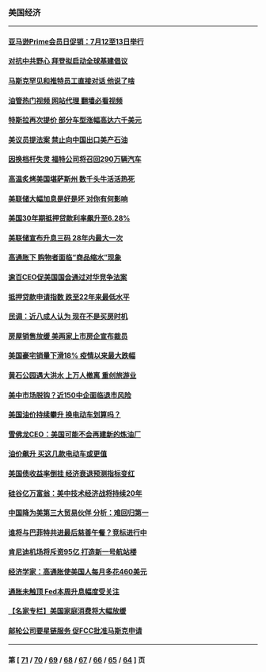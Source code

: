 ### 美国经济
---
#### [亚马逊Prime会员日促销：7月12至13日举行](../../pages/ncid1078158/n13761074.md?06170845) 
#### [对抗中共野心 拜登拟启动全球基建倡议](../../pages/ncid1078158/n13761108.md?06170845) 
#### [马斯克罕见和推特员工直接对话 他说了啥](../../pages/ncid1078158/n13761099.md?06170845) 
#### [油管热门视频 网站代理 翻墙必看视频](http://209.222.30.114:81/youtube.html?06170845)
#### [特斯拉再次提价 部分车型涨幅高达六千美元](../../pages/ncid1078158/n13761066.md?06170845) 
#### [美议员提法案 禁止向中国出口美产石油](../../pages/ncid1078158/n13760641.md?06170845) 
#### [因换档杆失灵 福特公司将召回290万辆汽车](../../pages/ncid1078158/n13760395.md?06170845) 
#### [高温炙烤美国堪萨斯州 数千头牛活活热死](../../pages/ncid1078158/n13760449.md?06170845) 
#### [美联储大幅加息是好是坏 对你有何影响](../../pages/ncid1078158/n13760393.md?06170845) 
#### [美国30年期抵押贷款利率飙升至6.28%](../../pages/ncid1078158/n13760443.md?06170845) 
#### [美联储宣布升息三码 28年内最大一次](../../pages/ncid1078158/n13760351.md?06170845) 
#### [高通胀下 购物者面临“商品缩水”现象](../../pages/ncid1078158/n13759815.md?06170845) 
#### [逾百CEO促美国国会通过对华竞争法案](../../pages/ncid1078158/n13760158.md?06170845) 
#### [抵押贷款申请指数 跌至22年来最低水平](../../pages/ncid1078158/n13760003.md?06170845) 
#### [民调：近八成人认为 现在不是买房时机](../../pages/ncid1078158/n13759972.md?06170845) 
#### [房屋销售放缓 美两家上市房企宣布裁员](../../pages/ncid1078158/n13759740.md?06170845) 
#### [美国豪宅销量下滑18% 疫情以来最大跌幅](../../pages/ncid1078158/n13759848.md?06170845) 
#### [黄石公园遇大洪水 上万人撤离 重创旅游业](../../pages/ncid1078158/n13759794.md?06170845) 
#### [美中市场脱钩？近150中企面临退市风险](../../pages/ncid1078158/n13759737.md?06170845) 
#### [美国油价持续攀升 换电动车划算吗？](../../pages/ncid1078158/n13759630.md?06170845) 
#### [雪佛龙CEO：美国可能不会再建新的炼油厂](../../pages/ncid1078158/n13759710.md?06170845) 
#### [油价飙升 买这几款电动车或更值](../../pages/ncid1078158/n13759382.md?06170845) 
#### [美国债收益率倒挂 经济衰退预测指标变红](../../pages/ncid1078158/n13759633.md?06170845) 
#### [硅谷亿万富翁：美中技术经济战将持续20年](../../pages/ncid1078158/n13759522.md?06170845) 
#### [中国降为美第三大贸易伙伴 分析：难回归第一](../../pages/ncid1078158/n13759515.md?06170845) 
#### [谁将与巴菲特共进最后慈善午餐？竞标进行中](../../pages/ncid1078158/n13759401.md?06170845) 
#### [肯尼迪机场将斥资95亿 打造新一号航站楼](../../pages/ncid1078158/n13759094.md?06170845) 
#### [经济学家：高通胀使美国人每月多花460美元](../../pages/ncid1078158/n13758981.md?06170845) 
#### [通胀未触顶 Fed本周升息幅度受关注](../../pages/ncid1078158/n13758924.md?06170845) 
#### [【名家专栏】美国家庭消费将大幅放缓](../../pages/ncid1078158/n13758718.md?06170845) 
#### [邮轮公司要星链服务 促FCC批准马斯克申请](../../pages/ncid1078158/n13758794.md?06170845) 

---
#### 第 [ [71](./71.md?06170845) / [70](./70.md?06170845) / [69](./69.md?06170845) / [68](./68.md?06170845) / [67](./67.md?06170845) / [66](./66.md?06170845) / [65](./65.md?06170845) / [64](./64.md?06170845) ] 页
